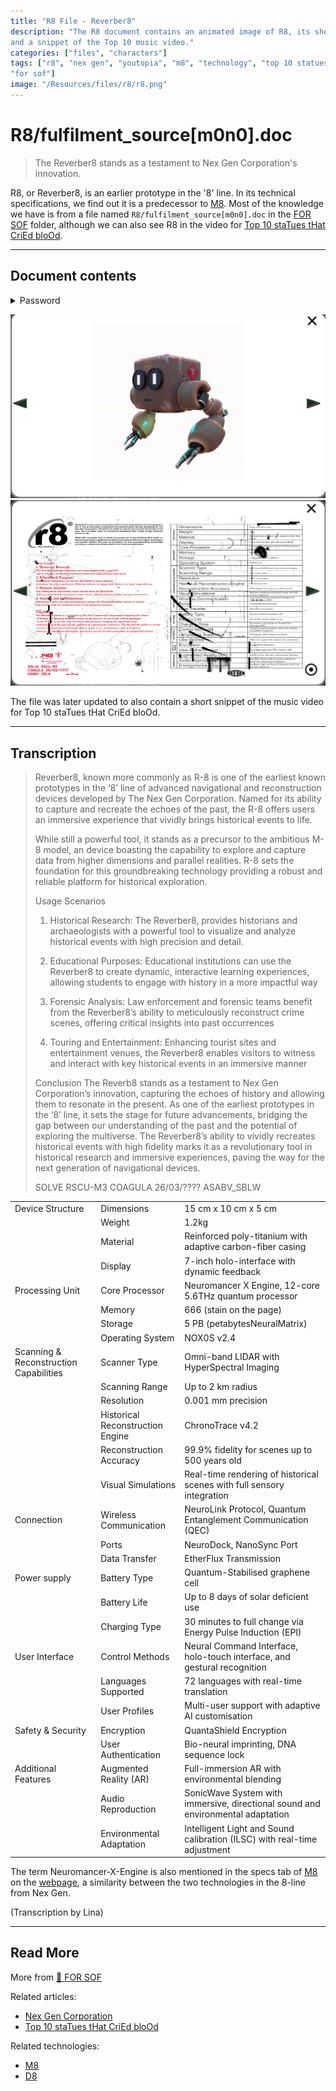 ```yaml
---
title: "R8 File - Reverber8"
description: "The R8 document contains an animated image of R8, its sheet of technical specifications 
and a snippet of the Top 10 music video."
categories: ["files", "characters"]
tags: ["r8", "nex gen", "youtopia", "m8", "technology", "top 10 statues that cried blood", 
"for sof"]
image: "/Resources/files/r8/r8.png"
---
```

# R8/fulfilment_source[m0n0].doc

> The Reverber8 stands as a testament to Nex Gen Corporation's innovation.

R8, or Reverber8, is an earlier prototype in the '8' line.
In its technical specifications, we find out it is a predecessor to [M8](../m8). 
Most of the knowledge we have is from a file named `R8/fulfilment_source[m0n0].doc` 
in the [FOR SOF](for-sof) folder, although we can also see R8 in the video for 
[Top 10 staTues tHat CriEd bloOd](../music/song-top10).

***

## Document contents

<details class="password">
  <summary>Password</summary>

within
</details>

![Screenshot of spinning R8 animation](../../Resources/files/r8/r8_2.png)
![R8 technical details](../../Resources/files/r8/r8.png)

The file was later updated to also contain a short snippet of the music video for
Top 10 staTues tHat CriEd bloOd.

***

## Transcription

> Reverber8, known more commonly as R-8 is one of the earliest known prototypes in the ‘8’ line 
of advanced navigational and reconstruction devices developed by The Nex Gen Corporation. 
Named for its ability to capture and recreate the echoes of the past, the R-8 offers users 
an immersive experience that vividly brings historical events to life.
>
> While still a powerful tool, it stands as a precursor to the ambitious M-8 model, an device 
boasting the capability to explore and capture data from higher dimensions and parallel 
realities. R-8 sets the foundation for this groundbreaking technology providing a robust 
and reliable platform for historical exploration.
>
> Usage Scenarios
> 1. Historical Research:
> The Reverber8, provides historians and archaeologists with a powerful tool to visualize 
and analyze historical events with high precision and detail.
>
> 2. Educational Purposes:
> Educational institutions can use the Reverber8 to create dynamic, interactive learning
> experiences, allowing students to engage with history in a more impactful way
>
> 3. Forensic Analysis:
> Law enforcement and forensic teams benefit from the Reverber8’s ability to meticulously
> reconstruct crime scenes, offering critical insights into past occurrences
>
> 4. Touring and Entertainment:
> Enhancing tourist sites and entertainment venues, the Reverber8 enables visitors to witness
> and interact with key historical events in an immersive manner
>
> Conclusion
> The Reverb8 stands as a testament to Nex Gen Corporation’s innovation, capturing the echoes
> of history and allowing them to resonate in the present. As one of the earliest prototypes
> in the ‘8’ line, it sets the stage for future advancements, bridging the gap between our
> understanding of the past and the potential of exploring the multiverse. The Reverber8’s
> ability to vividly recreates historical events with high fidelity marks it as a revolutionary
> tool in historical research and immersive experiences, paving the way for the next generation
> of navigational devices.
>
> SOLVE RSCU-M3
> COAGULA 26/03/????
> ASABV_SBLW

|                                        |                                  |                                                                                 |
|----------------------------------------|----------------------------------|---------------------------------------------------------------------------------|
| Device Structure                       | Dimensions                       | 15 cm x 10 cm x 5 cm                                                            |
|                                        | Weight                           | 1.2kg                                                                           |
|                                        | Material                         | Reinforced poly-titanium with adaptive carbon-fiber casing                      |
|                                        | Display                          | 7-inch holo-interface with dynamic feedback                                     |
| Processing Unit                        | Core Processor                   | Neuromancer X Engine, 12-core 5.6THz quantum processor                          |
|                                        | Memory                           | 666 (stain on the page)                                                         |
|                                        | Storage                          | 5 PB (petabytesNeuralMatrix)                                                    |
|                                        | Operating System                 | NOX0S v2.4                                                                      |
| Scanning & Reconstruction Capabilities | Scanner Type                     | Omni-band LIDAR with HyperSpectral Imaging                                      |
|                                        | Scanning Range                   | Up to 2 km radius                                                               |
|                                        | Resolution                       | 0.001 mm precision                                                              |
|                                        | Historical Reconstruction Engine | ChronoTrace v4.2                                                                |
|                                        | Reconstruction Accuracy          | 99.9% fidelity for scenes up to 500 years old                                   |
|                                        | Visual Simulations               | Real-time rendering of historical scenes with full sensory integration          |
| Connection                             | Wireless Communication           | NeuroLink Protocol, Quantum Entanglement Communication (QEC)                    |
|                                        | Ports                            | NeuroDock, NanoSync Port                                                        |
|                                        | Data Transfer                    | EtherFlux Transmission                                                          |
| Power supply                           | Battery Type                     | Quantum-Stabilised graphene cell                                                |
|                                        | Battery Life                     | Up to 8 days of solar deficient use                                             |
|                                        | Charging Type                    | 30 minutes to full change via Energy Pulse Induction (EPI)                      |
| User Interface                         | Control Methods                  | Neural Command Interface, holo-touch interface, and gestural recognition        |
|                                        | Languages Supported              | 72 languages with real-time translation                                         |
|                                        | User Profiles                    | Multi-user support with adaptive AI customisation                               |
| Safety & Security                      | Encryption                       | QuantaShield Encryption                                                         |
|                                        | User Authentication              | Bio-neural imprinting, DNA sequence lock                                        |
| Additional Features                    | Augmented Reality (AR)           | Full-immersion AR with environmental blending                                   |
|                                        | Audio Reproduction               | SonicWave System with immersive, directional sound and environmental adaptation |
|                                        | Environmental Adaptation         | Intelligent Light and Sound calibration (ILSC) with real-time adjustment        |

The term Neuromancer-X-Engine is also mentioned in the specs tab of [M8](../m8) on the [webpage](../webpage), a 
similarity between the two technologies in the 8-line from Nex Gen.

(Transcription by Lina)

***

## Read More

More from [📁 FOR SOF](./for-sof)

Related articles:

- [Nex Gen Corporation](../lore/nex-gen-corporation)
- [Top 10 staTues tHat CriEd bloOd](../music/song-top10)

Related technologies:

- [M8](../m8)
- [D8](lauren_d8_log)
